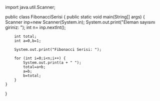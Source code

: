 import java.util.Scanner;

public class FibonacciSerisi {
    public static void main(String[] args) {
        Scanner inp=new Scanner(System.in);
        System.out.print("Eleman sayısını giriniz: ");
        int n= inp.nextInt();

        int total;
        int a=0,b=1;

        System.out.print("Fibonacci Serisi: ");

        for (int i=0;i<n;i++) {
            System.out.print(a + " ");
            total=a+b;
            a=b;
            b=total;
        }
    }
}
